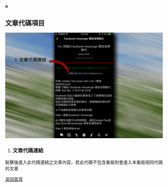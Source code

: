 ##### o
## 文章代碼項目

![Image of Aid Item](../v1/images/aid_link_item.png) 

1. ### 文章代碼連結
點擊後進入此代碼連結之文章內容，若此代碼不包含看板則會進入本看板相同代碼的文章  
  
[返回首頁](https://kimieno.github.io/ios.pitt) 